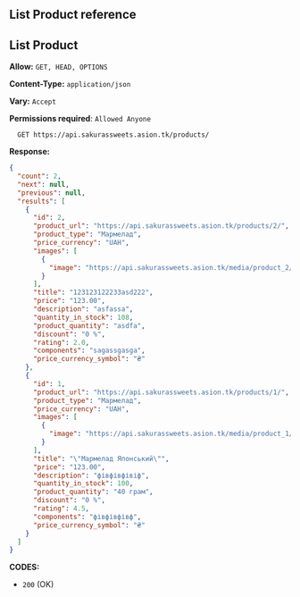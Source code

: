 ## List Product reference

## List Product

**Allow:** `GET, HEAD, OPTIONS`

**Content-Type:** `application/json`

**Vary:** `Accept`

**Permissions required**: `Allowed Anyone`

```
  GET https://api.sakurassweets.asion.tk/products/
```

**Response:**

```json
{
  "count": 2,
  "next": null,
  "previous": null,
  "results": [
    {
      "id": 2,
      "product_url": "https://api.sakurassweets.asion.tk/products/2/",
      "product_type": "Мармелад",
      "price_currency": "UAH",
      "images": [
        {
          "image": "https://api.sakurassweets.asion.tk/media/product_2/jk-placeholder-image.jpg"
        }
      ],
      "title": "123123122233asd222",
      "price": "123.00",
      "description": "asfassa",
      "quantity_in_stock": 108,
      "product_quantity": "asdfa",
      "discount": "0 %",
      "rating": 2.0,
      "components": "sagassgasga",
      "price_currency_symbol": "₴"
    },
    {
      "id": 1,
      "product_url": "https://api.sakurassweets.asion.tk/products/1/",
      "product_type": "Мармелад",
      "price_currency": "UAH",
      "images": [
        {
          "image": "https://api.sakurassweets.asion.tk/media/product_1/jk-placeholder-image.jpg"
        }
      ],
      "title": "\"Мармелад Японський\"",
      "price": "123.00",
      "description": "фівфівфівіф",
      "quantity_in_stock": 100,
      "product_quantity": "40 грам",
      "discount": "0 %",
      "rating": 4.5,
      "components": "фівфівфівф",
      "price_currency_symbol": "₴"
    }
  ]
}
```

**CODES:**

- `200` (OK)
